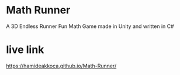 # Math Runner
A 3D Endless Runner Fun Math Game made in Unity and written in C#
# live link
https://hamideakkoca.github.io/Math-Runner/
